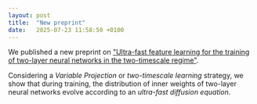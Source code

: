 ```yaml
---
layout: post
title:  "New preprint"
date:   2025-07-23 11:58:50 +0100
---
```


We published a new preprint on ["Ultra-fast feature learning for the training of two-layer neural networks in the two-timescale regime"](https://arxiv.org/abs/2504.18208).

Considering a *Variable Projection* or *two-timescale learning* strategy, we show that during training, the distribution of inner weights of two-layer neural networks evolve according to an *ultra-fast diffusion equation*.
